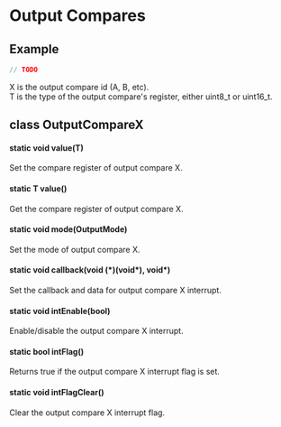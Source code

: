 # Output Compares
## Example
```c++
// TODO
```
X is the output compare id (A, B, etc).<br>
T is the type of the output compare's register, either uint8_t or uint16_t.<br>
## class OutputCompareX
#### static void value(T)
Set the compare register of output compare X.

#### static T value()
Get the compare register of output compare X.

#### static void mode(OutputMode)
Set the mode of output compare X.

#### static void callback(void (\*)(void\*), void\*)
Set the callback and data for output compare X interrupt.

#### static void intEnable(bool)
Enable/disable the output compare X interrupt.

#### static bool intFlag()
Returns true if the output compare X interrupt flag is set.

#### static void intFlagClear()
Clear the output compare X interrupt flag.

